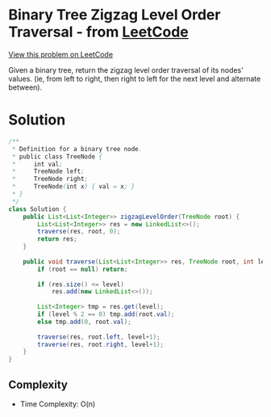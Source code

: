 # Binary Tree Zigzag Level Order Traversal - from [LeetCode](https://leetcode.com)
[View this problem on LeetCode](https://leetcode.com/problems/binary-tree-zigzag-level-order-traversal/description/)

Given a binary tree, return the zigzag level order traversal of its nodes' values. (ie, from left to right, then right to left for the next level and alternate between).

# Solution
```java
/**
 * Definition for a binary tree node.
 * public class TreeNode {
 *     int val;
 *     TreeNode left;
 *     TreeNode right;
 *     TreeNode(int x) { val = x; }
 * }
 */
class Solution {
    public List<List<Integer>> zigzagLevelOrder(TreeNode root) {
        List<List<Integer>> res = new LinkedList<>();
        traverse(res, root, 0);
        return res;
    }
    
    public void traverse(List<List<Integer>> res, TreeNode root, int level){
        if (root == null) return;
        
        if (res.size() <= level)
            res.add(new LinkedList<>());
        
        List<Integer> tmp = res.get(level);
        if (level % 2 == 0) tmp.add(root.val);
        else tmp.add(0, root.val);
        
        traverse(res, root.left, level+1);
        traverse(res, root.right, level+1);
    }
}
```
## Complexity
* Time Complexity: O(n)
